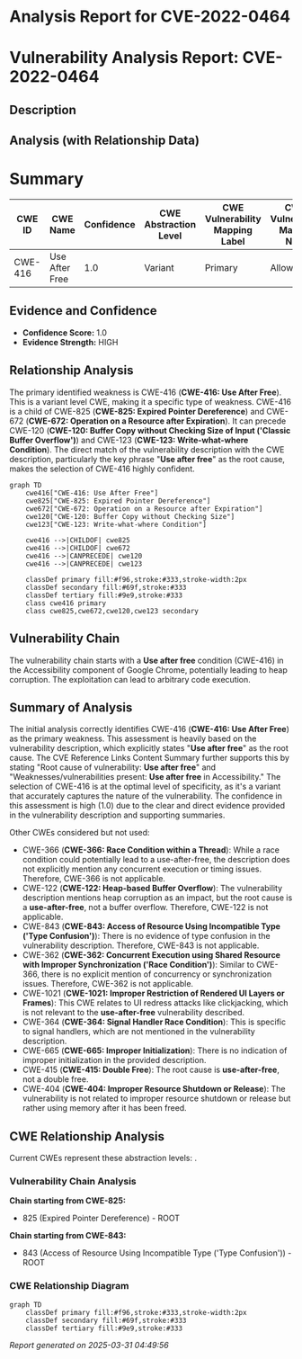 # Analysis Report for CVE-2022-0464

# Vulnerability Analysis Report: CVE-2022-0464

## Description



## Analysis (with Relationship Data)

# Summary
| CWE ID | CWE Name | Confidence | CWE Abstraction Level | CWE Vulnerability Mapping Label | CWE-Vulnerability Mapping Notes |
|---|---|---|---|---|---|
| CWE-416 | Use After Free | 1.0 | Variant | Primary | Allowed |

## Evidence and Confidence

*   **Confidence Score:** 1.0
*   **Evidence Strength:** HIGH

## Relationship Analysis
The primary identified weakness is CWE-416 (**CWE-416: Use After Free**). This is a variant level CWE, making it a specific type of weakness. CWE-416 is a child of CWE-825 (**CWE-825: Expired Pointer Dereference**) and CWE-672 (**CWE-672: Operation on a Resource after Expiration**). It can precede CWE-120 (**CWE-120: Buffer Copy without Checking Size of Input ('Classic Buffer Overflow')**) and CWE-123 (**CWE-123: Write-what-where Condition**). The direct match of the vulnerability description with the CWE description, particularly the key phrase "**Use after free**" as the root cause, makes the selection of CWE-416 highly confident.

```mermaid
graph TD
    cwe416["CWE-416: Use After Free"]
    cwe825["CWE-825: Expired Pointer Dereference"]
    cwe672["CWE-672: Operation on a Resource after Expiration"]
    cwe120["CWE-120: Buffer Copy without Checking Size"]
    cwe123["CWE-123: Write-what-where Condition"]
    
    cwe416 -->|CHILDOF| cwe825
    cwe416 -->|CHILDOF| cwe672
    cwe416 -->|CANPRECEDE| cwe120
    cwe416 -->|CANPRECEDE| cwe123

    classDef primary fill:#f96,stroke:#333,stroke-width:2px
    classDef secondary fill:#69f,stroke:#333
    classDef tertiary fill:#9e9,stroke:#333
    class cwe416 primary
    class cwe825,cwe672,cwe120,cwe123 secondary
```

## Vulnerability Chain
The vulnerability chain starts with a **Use after free** condition (CWE-416) in the Accessibility component of Google Chrome, potentially leading to heap corruption. The exploitation can lead to arbitrary code execution.

## Summary of Analysis
The initial analysis correctly identifies CWE-416 (**CWE-416: Use After Free**) as the primary weakness. This assessment is heavily based on the vulnerability description, which explicitly states "**Use after free**" as the root cause. The CVE Reference Links Content Summary further supports this by stating "Root cause of vulnerability: **Use after free**" and "Weaknesses/vulnerabilities present: **Use after free** in Accessibility." The selection of CWE-416 is at the optimal level of specificity, as it's a variant that accurately captures the nature of the vulnerability. The confidence in this assessment is high (1.0) due to the clear and direct evidence provided in the vulnerability description and supporting summaries.

Other CWEs considered but not used:

*   CWE-366 (**CWE-366: Race Condition within a Thread**): While a race condition could potentially lead to a use-after-free, the description does not explicitly mention any concurrent execution or timing issues. Therefore, CWE-366 is not applicable.
*   CWE-122 (**CWE-122: Heap-based Buffer Overflow**): The vulnerability description mentions heap corruption as an impact, but the root cause is a **use-after-free**, not a buffer overflow. Therefore, CWE-122 is not applicable.
*   CWE-843 (**CWE-843: Access of Resource Using Incompatible Type ('Type Confusion')**): There is no evidence of type confusion in the vulnerability description. Therefore, CWE-843 is not applicable.
*   CWE-362 (**CWE-362: Concurrent Execution using Shared Resource with Improper Synchronization ('Race Condition')**): Similar to CWE-366, there is no explicit mention of concurrency or synchronization issues. Therefore, CWE-362 is not applicable.
*   CWE-1021 (**CWE-1021: Improper Restriction of Rendered UI Layers or Frames**): This CWE relates to UI redress attacks like clickjacking, which is not relevant to the **use-after-free** vulnerability described.
*   CWE-364 (**CWE-364: Signal Handler Race Condition**): This is specific to signal handlers, which are not mentioned in the vulnerability description.
*   CWE-665 (**CWE-665: Improper Initialization**): There is no indication of improper initialization in the provided description.
*   CWE-415 (**CWE-415: Double Free**): The root cause is **use-after-free**, not a double free.
*   CWE-404 (**CWE-404: Improper Resource Shutdown or Release**): The vulnerability is not related to improper resource shutdown or release but rather using memory after it has been freed.


## CWE Relationship Analysis

Current CWEs represent these abstraction levels: .


### Vulnerability Chain Analysis

**Chain starting from CWE-825:**
- 825 (Expired Pointer Dereference) - ROOT


**Chain starting from CWE-843:**
- 843 (Access of Resource Using Incompatible Type ('Type Confusion')) - ROOT



### CWE Relationship Diagram

```mermaid
graph TD
    classDef primary fill:#f96,stroke:#333,stroke-width:2px
    classDef secondary fill:#69f,stroke:#333
    classDef tertiary fill:#9e9,stroke:#333
```



*Report generated on 2025-03-31 04:49:56*
